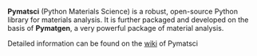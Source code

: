 **Pymatsci**  (Python Materials Science) is a robust, open-source Python library for materials analysis. It is further packaged and developed on the basis of **Pymatgen**, a very powerful package of material analysis.

Detailed information can be found on the [wiki](http://pymatsci.rtfd.io/) of Pymatsci

